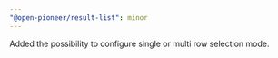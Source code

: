 ```yaml
---
"@open-pioneer/result-list": minor
---
```


Added the possibility to configure single or multi row selection mode.
